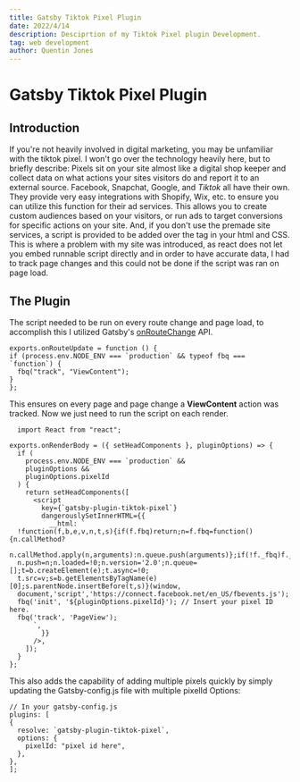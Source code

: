 ```yaml
---
title: Gatsby Tiktok Pixel Plugin
date: 2022/4/14
description: Desciprtion of my Tiktok Pixel plugin Development.
tag: web development
author: Quentin Jones
---
```


# Gatsby Tiktok Pixel Plugin

## Introduction

If you're not heavily involved in digital marketing, you may be unfamiliar with the tiktok pixel.
I won't go over the technology heavily here, but to briefly describe: Pixels sit on your site almost like a digital shop keeper and collect data on what actions your sites visitors do and report it to an external source. Facebook, Snapchat, Google, and *Tiktok* all have their own.
They provide very easy integrations with Shopify, Wix, etc. to ensure you can utilize this function for their ad services. This allows you to create custom audiences based on your visitors, or run ads to target conversions for specific actions on your site.
And, if you don't use the premade site services, a script is provided to be added over the <head> tag in your html and CSS. This is where a problem with my site was introduced, as react does not let you embed runnable script directly and in order to have accurate data, I had to track page changes and this could not be done if the script was ran on page load.
  
## The Plugin
  
  The script needed to be run on every route change and page load, to accomplish this I utilized Gatsby's [onRouteChange](https://www.gatsbyjs.com/docs/reference/config-files/gatsby-browser/#onRouteUpdate) API.
  
  ```
  exports.onRouteUpdate = function () {
  if (process.env.NODE_ENV === `production` && typeof fbq === `function`) {
    fbq("track", "ViewContent");
  }
};
```

This ensures on every page and page change a **ViewContent** action was tracked.
Now we just need to run the script on each render.
  
```
  import React from "react";

exports.onRenderBody = ({ setHeadComponents }, pluginOptions) => {
  if (
    process.env.NODE_ENV === `production` &&
    pluginOptions &&
    pluginOptions.pixelId
  ) {
    return setHeadComponents([
      <script
        key={`gatsby-plugin-tiktok-pixel`}
        dangerouslySetInnerHTML={{
          __html: `
  !function(f,b,e,v,n,t,s){if(f.fbq)return;n=f.fbq=function(){n.callMethod?
  n.callMethod.apply(n,arguments):n.queue.push(arguments)};if(!f._fbq)f._fbq=n;
  n.push=n;n.loaded=!0;n.version='2.0';n.queue=[];t=b.createElement(e);t.async=!0;
  t.src=v;s=b.getElementsByTagName(e)[0];s.parentNode.insertBefore(t,s)}(window,
  document,'script','https://connect.facebook.net/en_US/fbevents.js');
  fbq('init', '${pluginOptions.pixelId}'); // Insert your pixel ID here.
  fbq('track', 'PageView');
      `,
        }}
      />,
    ]);
  }
};
```
This also adds the capability of adding multiple pixels quickly by simply updating the Gatsby-config.js file with multiple pixelId Options:
  
  ```
  // In your gatsby-config.js
plugins: [
  {
    resolve: `gatsby-plugin-tiktok-pixel`,
    options: {
      pixelId: "pixel id here",
    },
  },
];
 ```
 

